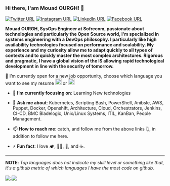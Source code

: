 ### Hi there, I'am Mouad OURGH! 👋
[![Twitter URL](https://img.shields.io/static/v1?color=red&label=Twitter%20&logo=twitter&logoColor=white&style=for-the-badge&message=Follow)](https://twitter.com/zanba32)
[![Instagram URL](https://img.shields.io/static/v1?color=red&label=Instagram&logo=Instagram&logoColor=white&style=for-the-badge&message=follow)](https://www.instagram.com/ormouad/)
[![LinkedIn URL](https://img.shields.io/static/v1?color=red&label=linkedin&logo=linkedin&logoColor=white&style=for-the-badge&message=Connect)](https://www.linkedin.com/in/mouador)
[![Facebook URL](https://img.shields.io/static/v1?color=red&label=Facebook&logo=Facebook&logoColor=white&style=for-the-badge&message=Connect)](https://www.facebook.com/zanba3)

**Mouad OURGH, SysOps Engineer at Sofrecom, passionate about technologies and particularly the Open Source world, I'm specialized in systems engineering with a DevOps philosophy. I particularly like high availability technologies focused on performance and scalability.
My experience and my curiosity allow me to adapt quickly to all types of contexts and to quickly master the most complex architectures.
Rigorous and pragmatic, I have a global vision of the IS allowing rapid technological development in line with the security of tomorrow.**

 🤔  I’m currently open for a new job opportunity, choose which language you want to see my resume [<img src="https://raw.githubusercontent.com/yammadev/flag-icons/master/png/FR%402x.png" width="20"/>](https://drive.google.com/file/d/1y3GvacnopslMJidwlPOT8s1G2LU4l24H/view?usp=sharing) or [<img src="https://raw.githubusercontent.com/yammadev/flag-icons/master/png/GB%402x.png" width="20"/>](https://drive.google.com/file/d/1RO8nVMFLFaH5q8gPV-G1Ie6Y21dTLUmP/view?usp=sharing)

- 🎯 **I’m currently focusing on**: Learning New technologies

- 💬 **Ask me about**: Kubernetes, Scripting Bash, PowerShell, Anibsle, AWS, Puppet, Docker, Openshift, Architecture, Cloud, Orchestrators, Jenkins, CI-CD, BMC Bladelogic, Unix/Linux Systems, ITIL, KanBan, People Management.

- 📫 **How to reach me**: catch, and follow me from the above links 👆, in addition to follow me here.

- ⚡ **Fun fact**: I love 🏕️, 🏊‍♂️, 🎱, and ☕️.

<hr/>

**NOTE**: *Top languages does not indicate my skill level or something like that, it's a github metric of which languages I have the most code on github.*

<a href="https://github.com/mohamed-taman/">
  <img align="center" src="https://github-readme-stats.vercel.app/api?username=mouador&count_private=true&show_icons=true&theme=dark&hide_border=false" />
</a> 
<a href="https://github.com/mouador/">
  <img align="center" src="https://github-readme-stats.vercel.app/api/top-langs/?username=mouador&layout=compact&theme=dark&hide_border=false" />
</a>
